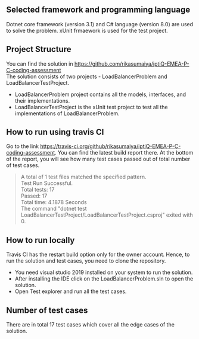 ## Selected framework and programming language
Dotnet core framework (version 3.1) and C# language (version 8.0) are used to solve the problem. xUnit frmaework is used for the test project.
## Project Structure 
You can find the solution in https://github.com/rikasumaiya/iptiQ-EMEA-P-C-coding-assessment </br>
The solution consists of two projects - LoadBalancerProblem and LoadBalancerTestProject.    
- LoadBalancerProblem project contains all the models, interfaces, and their implementations.
- LoadBalancerTestProject is the xUnit test project to test all the implementations of LoadBalancerProblem.
## How to run using travis CI
Go to the link https://travis-ci.org/github/rikasumaiya/iptiQ-EMEA-P-C-coding-assessment. You can find the latest build report there.
At the bottom of the report, you will see how many test cases passed out of total number of test cases. 
> A total of 1 test files matched the specified pattern. </br>
>Test Run Successful.</br>
>Total tests: 17 </br>
> Passed: 17</br>
>Total time: 4.1878 Seconds</br>
>The command "dotnet test LoadBalancerTestProject/LoadBalancerTestProject.csproj" exited with 0.</br>
## How to run locally
Travis CI has the restart build option only for the owner account. Hence, to run the solution and test cases, you need to clone the repository.
- You need visual studio 2019 installed on your system to run the solution.
- After installing the IDE click on  the LoadBalancerProblem.sln to open the solution. 
- Open Test explorer and run all the test cases.
## Number of test cases
There are in total 17 test cases which cover all the edge cases of the solution. 
